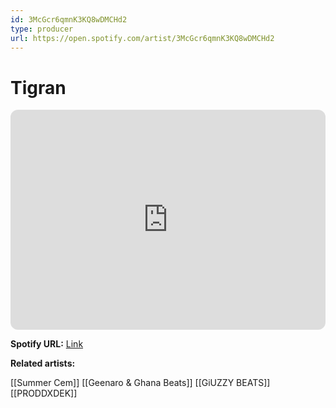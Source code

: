 ```yaml
---
id: 3McGcr6qmnK3KQ8wDMCHd2
type: producer
url: https://open.spotify.com/artist/3McGcr6qmnK3KQ8wDMCHd2
---
```

# Tigran

<iframe style="border-radius:12px" src="https://open.spotify.com/embed/artist/3McGcr6qmnK3KQ8wDMCHd2" width="100%" height="352" frameBorder="0" allowfullscreen="" allow="autoplay; clipboard-write; encrypted-media; fullscreen; picture-in-picture" loading="lazy"></iframe>

**Spotify URL:** [Link](https://open.spotify.com/artist/3McGcr6qmnK3KQ8wDMCHd2)

**Related artists:**

[[Summer Cem]]
[[Geenaro & Ghana Beats]]
[[GiUZZY BEATS]]
[[PRODDXDEK]]
